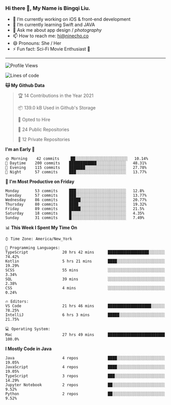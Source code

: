 ### Hi there 👋, My Name is Bingqi Liu.

- 🔭 I’m currently working on iOS & front-end development
- 🌱 I’m currently learning Swift and JAVA
- 💬 Ask me about app design / *photography*
- 📫 How to reach me: hi@ninecho.co
- 😄 Pronouns: She / Her
- ⚡ Fun fact: Sci-Fi Movie Enthusiast 🚀

---

<!--START_SECTION:waka-->
![Profile Views](http://img.shields.io/badge/Profile%20Views-1-blue)

![Lines of code](https://img.shields.io/badge/From%20Hello%20World%20I%27ve%20Written-3.0%20million%20lines%20of%20code-blue)

**🐱 My Github Data** 

> 🏆 14 Contributions in the Year 2021
 > 
> 📦 139.0 kB Used in Github's Storage 
 > 
> 💼 Opted to Hire
 > 
> 📜 24 Public Repositories 
 > 
> 🔑 12 Private Repositories  
 > 
**I'm an Early 🐤** 

```text
🌞 Morning    42 commits     ██░░░░░░░░░░░░░░░░░░░░░░░   10.14% 
🌆 Daytime    200 commits    ████████████░░░░░░░░░░░░░   48.31% 
🌃 Evening    115 commits    ███████░░░░░░░░░░░░░░░░░░   27.78% 
🌙 Night      57 commits     ███░░░░░░░░░░░░░░░░░░░░░░   13.77%

```
📅 **I'm Most Productive on Friday** 

```text
Monday       53 commits     ███░░░░░░░░░░░░░░░░░░░░░░   12.8% 
Tuesday      57 commits     ███░░░░░░░░░░░░░░░░░░░░░░   13.77% 
Wednesday    86 commits     █████░░░░░░░░░░░░░░░░░░░░   20.77% 
Thursday     80 commits     ████░░░░░░░░░░░░░░░░░░░░░   19.32% 
Friday       89 commits     █████░░░░░░░░░░░░░░░░░░░░   21.5% 
Saturday     18 commits     █░░░░░░░░░░░░░░░░░░░░░░░░   4.35% 
Sunday       31 commits     █░░░░░░░░░░░░░░░░░░░░░░░░   7.49%

```


📊 **This Week I Spent My Time On** 

```text
⌚︎ Time Zone: America/New_York

💬 Programming Languages: 
TypeScript               20 hrs 42 mins      ██████████████████░░░░░░░   74.42% 
Kotlin                   5 hrs 21 mins       ████░░░░░░░░░░░░░░░░░░░░░   19.29% 
SCSS                     55 mins             ░░░░░░░░░░░░░░░░░░░░░░░░░   3.34% 
SQL                      39 mins             ░░░░░░░░░░░░░░░░░░░░░░░░░   2.38% 
CSS                      4 mins              ░░░░░░░░░░░░░░░░░░░░░░░░░   0.24%

🔥 Editors: 
VS Code                  21 hrs 46 mins      ███████████████████░░░░░░   78.25% 
IntelliJ                 6 hrs 3 mins        █████░░░░░░░░░░░░░░░░░░░░   21.75%

💻 Operating System: 
Mac                      27 hrs 49 mins      █████████████████████████   100.0%

```

**I Mostly Code in Java** 

```text
Java                     4 repos             ████░░░░░░░░░░░░░░░░░░░░░   19.05% 
JavaScript               4 repos             ████░░░░░░░░░░░░░░░░░░░░░   19.05% 
TypeScript               3 repos             ███░░░░░░░░░░░░░░░░░░░░░░   14.29% 
Jupyter Notebook         2 repos             ██░░░░░░░░░░░░░░░░░░░░░░░   9.52% 
Python                   2 repos             ██░░░░░░░░░░░░░░░░░░░░░░░   9.52%

```



<!--END_SECTION:waka-->
